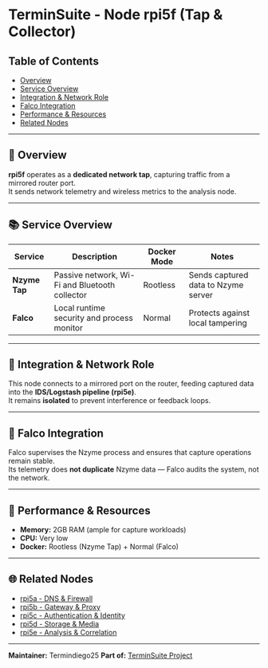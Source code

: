 # TerminSuite - Node rpi5f (Tap & Collector)

## Table of Contents
- [Overview](#overview)
- [Service Overview](#service-overview)
- [Integration & Network Role](#integration--network-role)
- [Falco Integration](#falco-integration)
- [Performance & Resources](#performance--resources)
- [Related Nodes](#related-nodes)

---

## 🧭 Overview
**rpi5f** operates as a **dedicated network tap**, capturing traffic from a mirrored router port.  
It sends network telemetry and wireless metrics to the analysis node.

---

## 📚 Service Overview

| Service | Description | Docker Mode | Notes |
|----------|--------------|--------------|-------|
| **Nzyme Tap** | Passive network, Wi-Fi and Bluetooth collector | Rootless | Sends captured data to Nzyme server |
| **Falco** | Local runtime security and process monitor | Normal | Protects against local tampering |

---

## 🔧 Integration & Network Role
This node connects to a mirrored port on the router, feeding captured data into the **IDS/Logstash pipeline (rpi5e)**.  
It remains **isolated** to prevent interference or feedback loops.

---

## 🔐 Falco Integration
Falco supervises the Nzyme process and ensures that capture operations remain stable.  
Its telemetry does **not duplicate** Nzyme data — Falco audits the system, not the network.

---

## 🚀 Performance & Resources
- **Memory:** 2GB RAM (ample for capture workloads)  
- **CPU:** Very low  
- **Docker:** Rootless (Nzyme Tap) + Normal (Falco)

---

## 🌐 Related Nodes
- [rpi5a - DNS & Firewall](../rpi5a/README.md)  
- [rpi5b - Gateway & Proxy](../rpi5b/README.md)  
- [rpi5c - Authentication & Identity](../rpi5c/README.md)  
- [rpi5d - Storage & Media](../rpi5d/README.md) 
- [rpi5e - Analysis & Correlation](../rpi5e/README.md)

---

**Maintainer:** Termindiego25
**Part of:** [TerminSuite Project](https://github.com/Termindiego25/terminsuite)